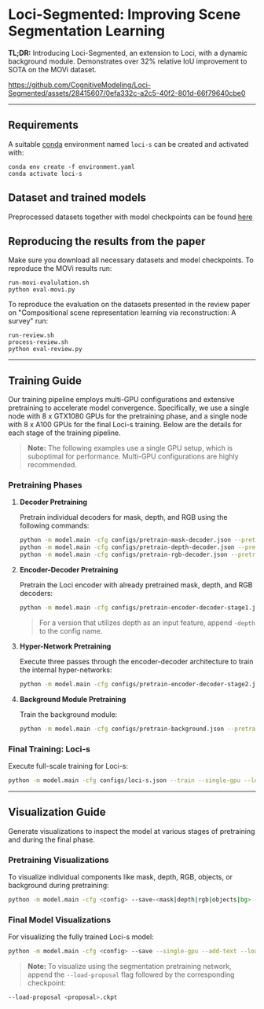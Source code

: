 # Loci-Segmented: Improving Scene Segmentation Learning

<b>TL;DR:</b> Introducing Loci-Segmented, an extension to Loci, with a dynamic background module. Demonstrates over 32% relative IoU improvement to SOTA on the MOVi dataset.


https://github.com/CognitiveModeling/Loci-Segmented/assets/28415607/0efa332c-a2c5-40f2-801d-66f79640cbe0

---
## Requirements
A suitable [conda](https://conda.io/) environment named `loci-s` can be created
and activated with:

```
conda env create -f environment.yaml
conda activate loci-s
```

## Dataset and trained models

Preprocessed datasets together with model checkpoints can be found [here](https://unitc-my.sharepoint.com/:f:/g/personal/iiimt01_cloud_uni-tuebingen_de/El2HRkcvN0BAh2J4nddwFmABCgtALSfObFYhzTHJPMBJFw?e=8nPkld)

## Reproducing the results from the paper
Make sure you download all necessary datasets and model checkpoints.
To reproduce the MOVi results run:
```
run-movi-evalulation.sh
python eval-movi.py
```

To reproduce the evaluation on the datasets presented in the review paper on "Compositional scene representation learning via reconstruction: A survey" run:
```
run-review.sh
process-review.sh
python eval-review.py
```

---


## Training Guide

Our training pipeline employs multi-GPU configurations and extensive pretraining to accelerate model convergence. Specifically, we use a single node with 8 x GTX1080 GPUs for the pretraining phase, and a single node with 8 x A100 GPUs for the final Loci-s training. Below are the details for each stage of the training pipeline.

> **Note:** The following examples use a single GPU setup, which is suboptimal for performance. Multi-GPU configurations are highly recommended.

### Pretraining Phases

1. **Decoder Pretraining**

    Pretrain individual decoders for mask, depth, and RGB using the following commands:

    ```bash
    python -m model.main -cfg configs/pretrain-mask-decoder.json --pretrain-objects --single-gpu
    python -m model.main -cfg configs/pretrain-depth-decoder.json --pretrain-objects --single-gpu
    python -m model.main -cfg configs/pretrain-rgb-decoder.json --pretrain-objects --single-gpu
    ```

2. **Encoder-Decoder Pretraining**

    Pretrain the Loci encoder with already pretrained mask, depth, and RGB decoders:

    ```bash
    python -m model.main -cfg configs/pretrain-encoder-decoder-stage1.json --pretrain-objects --single-gpu --load-mask <mask-decoder>.ckpt --load-depth <depth-decoder>.ckpt --load-rgb <rgb-decoder>.ckpt
    ```

    > For a version that utilizes depth as an input feature, append `-depth` to the config name.

3. **Hyper-Network Pretraining**

    Execute three passes through the encoder-decoder architecture to train the internal hyper-networks:

    ```bash
    python -m model.main -cfg configs/pretrain-encoder-decoder-stage2.json --pretrain-objects --single-gpu --load-stage1 <encoder-decoder>.ckpt
    ```

4. **Background Module Pretraining**

    Train the background module:

    ```bash
    python -m model.main -cfg configs/pretrain-background.json --pretrain-bg --single-gpu
    ```

### Final Training: Loci-s

Execute full-scale training for Loci-s:

```bash
python -m model.main -cfg configs/loci-s.json --train --single-gpu --load-objects <encoder-decoder>.ckpt --load-bg <background>.ckpt
```
---

## Visualization Guide

Generate visualizations to inspect the model at various stages of pretraining and during the final phase.

### Pretraining Visualizations

To visualize individual components like mask, depth, RGB, objects, or background during pretraining:

```bash
python -m model.main -cfg <config> --save-<mask|depth|rgb|objects|bg> --single-gpu --add-text --load <checkpoint>.ckpt
```

### Final Model Visualizations

For visualizing the fully trained Loci-s model:

```bash
python -m model.main -cfg <config> --save --single-gpu --add-text --load <checkpoint>.ckpt
```

> **Note:** To visualize using the segmentation pretraining network, append the `--load-proposal` flag followed by the corresponding checkpoint:

```bash
--load-proposal <proposal>.ckpt
```
